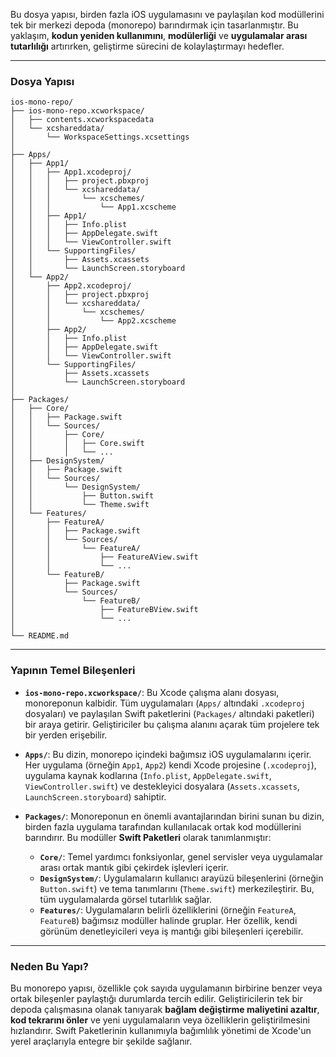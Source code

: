 Bu dosya yapısı, birden fazla iOS uygulamasını ve paylaşılan kod modüllerini tek bir merkezi depoda (monorepo) barındırmak için tasarlanmıştır. Bu yaklaşım, **kodun yeniden kullanımını**, **modülerliği** ve **uygulamalar arası tutarlılığı** artırırken, geliştirme sürecini de kolaylaştırmayı hedefler.

-----

### Dosya Yapısı

```
ios-mono-repo/
├── ios-mono-repo.xcworkspace/
│   ├── contents.xcworkspacedata
│   └── xcshareddata/
│       └── WorkspaceSettings.xcsettings
│
├── Apps/
│   ├── App1/
│   │   ├── App1.xcodeproj/
│   │   │   ├── project.pbxproj
│   │   │   └── xcshareddata/
│   │   │       └── xcschemes/
│   │   │           └── App1.xcscheme
│   │   ├── App1/
│   │   │   ├── Info.plist
│   │   │   ├── AppDelegate.swift
│   │   │   └── ViewController.swift
│   │   └── SupportingFiles/
│   │       ├── Assets.xcassets
│   │       └── LaunchScreen.storyboard
│   └── App2/
│       ├── App2.xcodeproj/
│       │   ├── project.pbxproj
│       │   └── xcshareddata/
│       │       └── xcschemes/
│       │           └── App2.xcscheme
│       ├── App2/
│       │   ├── Info.plist
│       │   ├── AppDelegate.swift
│       │   └── ViewController.swift
│       └── SupportingFiles/
│           ├── Assets.xcassets
│           └── LaunchScreen.storyboard
│
├── Packages/
│   ├── Core/
│   │   ├── Package.swift
│   │   └── Sources/
│   │       ├── Core/
│   │       │   ├── Core.swift
│   │       │   └── ...
│   ├── DesignSystem/
│   │   ├── Package.swift
│   │   └── Sources/
│   │       └── DesignSystem/
│   │           ├── Button.swift
│   │           └── Theme.swift
│   └── Features/
│       ├── FeatureA/
│       │   ├── Package.swift
│       │   └── Sources/
│       │       └── FeatureA/
│       │           ├── FeatureAView.swift
│       │           └── ...
│       └── FeatureB/
│           ├── Package.swift
│           └── Sources/
│               └── FeatureB/
│                   ├── FeatureBView.swift
│                   └── ...
│
└── README.md
```

-----

### Yapının Temel Bileşenleri

  * **`ios-mono-repo.xcworkspace/`**: Bu Xcode çalışma alanı dosyası, monoreponun kalbidir. Tüm uygulamaları (`Apps/` altındaki `.xcodeproj` dosyaları) ve paylaşılan Swift paketlerini (`Packages/` altındaki paketleri) bir araya getirir. Geliştiriciler bu çalışma alanını açarak tüm projelere tek bir yerden erişebilir.

  * **`Apps/`**: Bu dizin, monorepo içindeki bağımsız iOS uygulamalarını içerir. Her uygulama (örneğin `App1`, `App2`) kendi Xcode projesine (`.xcodeproj`), uygulama kaynak kodlarına (`Info.plist`, `AppDelegate.swift`, `ViewController.swift`) ve destekleyici dosyalara (`Assets.xcassets`, `LaunchScreen.storyboard`) sahiptir.

  * **`Packages/`**: Monoreponun en önemli avantajlarından birini sunan bu dizin, birden fazla uygulama tarafından kullanılacak ortak kod modüllerini barındırır. Bu modüller **Swift Paketleri** olarak tanımlanmıştır:

      * **`Core/`**: Temel yardımcı fonksiyonlar, genel servisler veya uygulamalar arası ortak mantık gibi çekirdek işlevleri içerir.
      * **`DesignSystem/`**: Uygulamaların kullanıcı arayüzü bileşenlerini (örneğin `Button.swift`) ve tema tanımlarını (`Theme.swift`) merkezileştirir. Bu, tüm uygulamalarda görsel tutarlılık sağlar.
      * **`Features/`**: Uygulamaların belirli özelliklerini (örneğin `FeatureA`, `FeatureB`) bağımsız modüller halinde gruplar. Her özellik, kendi görünüm denetleyicileri veya iş mantığı gibi bileşenleri içerebilir.

-----

### Neden Bu Yapı?

Bu monorepo yapısı, özellikle çok sayıda uygulamanın birbirine benzer veya ortak bileşenler paylaştığı durumlarda tercih edilir. Geliştiricilerin tek bir depoda çalışmasına olanak tanıyarak **bağlam değiştirme maliyetini azaltır**, **kod tekrarını önler** ve yeni uygulamaların veya özelliklerin geliştirilmesini hızlandırır. Swift Paketlerinin kullanımıyla bağımlılık yönetimi de Xcode'un yerel araçlarıyla entegre bir şekilde sağlanır.

